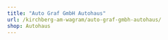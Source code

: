 ```yaml
---
title: "Auto Graf GmbH Autohaus"
url: /kirchberg-am-wagram/auto-graf-gmbh-autohaus/
shop: Autohaus
---
```

